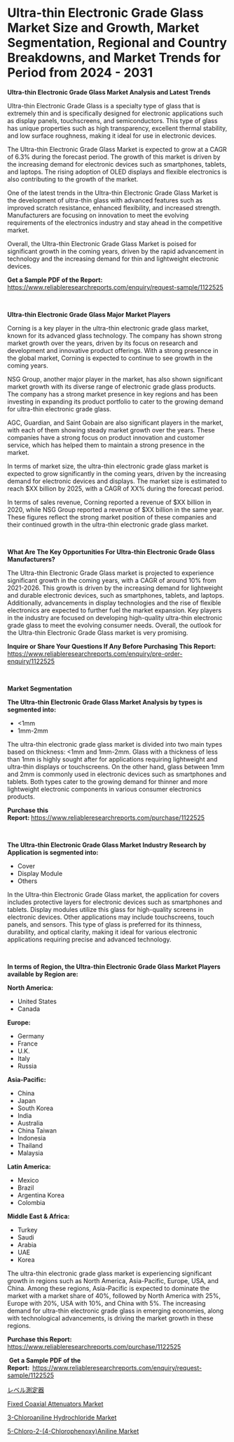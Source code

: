 <p><h1>Ultra-thin Electronic Grade Glass Market Size and Growth, Market Segmentation, Regional and Country Breakdowns, and Market Trends for Period from 2024 -  2031</h1></p><p><strong>Ultra-thin Electronic Grade Glass Market Analysis and Latest Trends</strong></p>
<p><p>Ultra-thin Electronic Grade Glass is a specialty type of glass that is extremely thin and is specifically designed for electronic applications such as display panels, touchscreens, and semiconductors. This type of glass has unique properties such as high transparency, excellent thermal stability, and low surface roughness, making it ideal for use in electronic devices.</p><p>The Ultra-thin Electronic Grade Glass Market is expected to grow at a CAGR of 6.3% during the forecast period. The growth of this market is driven by the increasing demand for electronic devices such as smartphones, tablets, and laptops. The rising adoption of OLED displays and flexible electronics is also contributing to the growth of the market.</p><p>One of the latest trends in the Ultra-thin Electronic Grade Glass Market is the development of ultra-thin glass with advanced features such as improved scratch resistance, enhanced flexibility, and increased strength. Manufacturers are focusing on innovation to meet the evolving requirements of the electronics industry and stay ahead in the competitive market.</p><p>Overall, the Ultra-thin Electronic Grade Glass Market is poised for significant growth in the coming years, driven by the rapid advancement in technology and the increasing demand for thin and lightweight electronic devices.</p></p>
<p><strong>Get a Sample PDF of the Report:&nbsp;</strong> <a href="https://www.reliableresearchreports.com/enquiry/request-sample/1122525">https://www.reliableresearchreports.com/enquiry/request-sample/1122525</a></p>
<p>&nbsp;</p>
<p><strong>Ultra-thin Electronic Grade Glass Major Market Players</strong></p>
<p><p>Corning is a key player in the ultra-thin electronic grade glass market, known for its advanced glass technology. The company has shown strong market growth over the years, driven by its focus on research and development and innovative product offerings. With a strong presence in the global market, Corning is expected to continue to see growth in the coming years.</p><p>NSG Group, another major player in the market, has also shown significant market growth with its diverse range of electronic grade glass products. The company has a strong market presence in key regions and has been investing in expanding its product portfolio to cater to the growing demand for ultra-thin electronic grade glass.</p><p>AGC, Guardian, and Saint Gobain are also significant players in the market, with each of them showing steady market growth over the years. These companies have a strong focus on product innovation and customer service, which has helped them to maintain a strong presence in the market.</p><p>In terms of market size, the ultra-thin electronic grade glass market is expected to grow significantly in the coming years, driven by the increasing demand for electronic devices and displays. The market size is estimated to reach $XX billion by 2025, with a CAGR of XX% during the forecast period.</p><p>In terms of sales revenue, Corning reported a revenue of $XX billion in 2020, while NSG Group reported a revenue of $XX billion in the same year. These figures reflect the strong market position of these companies and their continued growth in the ultra-thin electronic grade glass market.</p></p>
<p>&nbsp;</p>
<p><strong>What Are The Key Opportunities For Ultra-thin Electronic Grade Glass Manufacturers?</strong></p>
<p><p>The Ultra-thin Electronic Grade Glass market is projected to experience significant growth in the coming years, with a CAGR of around 10% from 2021-2026. This growth is driven by the increasing demand for lightweight and durable electronic devices, such as smartphones, tablets, and laptops. Additionally, advancements in display technologies and the rise of flexible electronics are expected to further fuel the market expansion. Key players in the industry are focused on developing high-quality ultra-thin electronic grade glass to meet the evolving consumer needs. Overall, the outlook for the Ultra-thin Electronic Grade Glass market is very promising.</p></p>
<p><strong>Inquire or Share Your Questions If Any Before Purchasing This Report:</strong> <a href="https://www.reliableresearchreports.com/enquiry/pre-order-enquiry/1122525">https://www.reliableresearchreports.com/enquiry/pre-order-enquiry/1122525</a></p>
<p>&nbsp;</p>
<p><strong>Market Segmentation</strong></p>
<p><strong>The Ultra-thin Electronic Grade Glass Market Analysis by types is segmented into:</strong></p>
<p><ul><li><1mm</li><li>1mm-2mm</li></ul></p>
<p><p>The ultra-thin electronic grade glass market is divided into two main types based on thickness: <1mm and 1mm-2mm. Glass with a thickness of less than 1mm is highly sought after for applications requiring lightweight and ultra-thin displays or touchscreens. On the other hand, glass between 1mm and 2mm is commonly used in electronic devices such as smartphones and tablets. Both types cater to the growing demand for thinner and more lightweight electronic components in various consumer electronics products.</p></p>
<p><strong>Purchase this Report:&nbsp;</strong><a href="https://www.reliableresearchreports.com/purchase/1122525">https://www.reliableresearchreports.com/purchase/1122525</a></p>
<p>&nbsp;</p>
<p><strong>The Ultra-thin Electronic Grade Glass Market Industry Research by Application is segmented into:</strong></p>
<p><ul><li>Cover</li><li>Display Module</li><li>Others</li></ul></p>
<p><p>In the Ultra-thin Electronic Grade Glass market, the application for covers includes protective layers for electronic devices such as smartphones and tablets. Display modules utilize this glass for high-quality screens in electronic devices. Other applications may include touchscreens, touch panels, and sensors. This type of glass is preferred for its thinness, durability, and optical clarity, making it ideal for various electronic applications requiring precise and advanced technology.</p></p>
<p>&nbsp;</p>
<p><strong>In terms of Region, the Ultra-thin Electronic Grade Glass Market Players available by Region are:</strong></p>
<p>
    <p> <strong> North America: </strong>
        <ul>
            <li>United States</li>
            <li>Canada</li>
        </ul>
        </p> 
    <p> <strong> Europe: </strong>
        <ul>
            <li>Germany</li>
            <li>France</li>
            <li>U.K.</li>
            <li>Italy</li>
            <li>Russia</li>
        </ul>
        </p> 
    <p> <strong> Asia-Pacific: </strong>
        <ul>
            <li>China</li>
            <li>Japan</li>
            <li>South Korea</li>
            <li>India</li>
            <li>Australia</li>
            <li>China Taiwan</li>
            <li>Indonesia</li>
            <li>Thailand</li>
            <li>Malaysia</li>
        </ul>
        </p> 
    <p> <strong> Latin America: </strong>
        <ul>
            <li>Mexico</li>
            <li>Brazil</li>
            <li>Argentina Korea</li>
            <li>Colombia</li>
        </ul>
        </p> 
    <p> <strong> Middle East & Africa: </strong>
        <ul>
            <li>Turkey</li>
            <li>Saudi</li>
            <li>Arabia</li>
            <li>UAE</li>
            <li>Korea</li>
        </ul>
    </p>
    </p>
<p><p>The ultra-thin electronic grade glass market is experiencing significant growth in regions such as North America, Asia-Pacific, Europe, USA, and China. Among these regions, Asia-Pacific is expected to dominate the market with a market share of 40%, followed by North America with 25%, Europe with 20%, USA with 10%, and China with 5%. The increasing demand for ultra-thin electronic grade glass in emerging economies, along with technological advancements, is driving the market growth in these regions.</p></p>
<p><strong>Purchase this Report: </strong><a href="https://www.reliableresearchreports.com/purchase/1122525">https://www.reliableresearchreports.com/purchase/1122525</a></p>
<p>&nbsp;<strong>Get a Sample PDF of the Report:&nbsp;&nbsp;</strong><a href="https://www.reliableresearchreports.com/enquiry/request-sample/1122525">https://www.reliableresearchreports.com/enquiry/request-sample/1122525</a></p>
<p><strong></strong></p>
<p><p><a href="https://github.com/avbqbctihcbe2/Market-Research-Report-List-1/blob/main/84805632576.md">レベル測定器</a></p><p><a href="https://issuu.com/reportprime-2/docs/fixed-coaxial-attenuators-market-size-2030.pptx">Fixed Coaxial Attenuators Market</a></p><p><a href="https://github.com/dimitrishawkinswaynenp91rgz/Market-Research-Report-List-1/blob/main/3-chloroaniline-hydrochloride-market.md">3-Chloroaniline Hydrochloride Market</a></p><p><a href="https://github.com/changoleonlaverguenzanoexiste/Market-Research-Report-List-2/blob/main/5-chloro-2-4-chlorophenoxyaniline-market.md">5-Chloro-2-(4-Chlorophenoxy)Aniline Market</a></p></p>